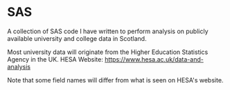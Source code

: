 # SAS
A collection of SAS code I have written to perform analysis on publicly available university and college data in Scotland.

Most university data will originate from the Higher Education Statistics Agency in the UK.
HESA Website: https://www.hesa.ac.uk/data-and-analysis

Note that some field names will differ from what is seen on HESA's website.
